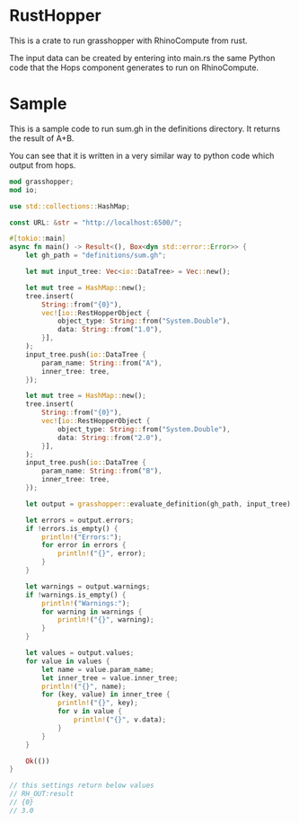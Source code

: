 # RustHopper

This is a crate to run grasshopper with RhinoCompute from rust.

The input data can be created by entering into main.rs the same Python code that the Hops component generates to run on RhinoCompute.


# Sample

This is a sample code to run sum.gh in the definitions directory.
It returns the result of A+B.

You can see that it is written in a very similar way to python code which output from hops.

```rs
mod grasshopper;
mod io;

use std::collections::HashMap;

const URL: &str = "http://localhost:6500/";

#[tokio::main]
async fn main() -> Result<(), Box<dyn std::error::Error>> {
    let gh_path = "definitions/sum.gh";

    let mut input_tree: Vec<io::DataTree> = Vec::new();

    let mut tree = HashMap::new();
    tree.insert(
        String::from("{0}"),
        vec![io::RestHopperObject {
            object_type: String::from("System.Double"),
            data: String::from("1.0"),
        }],
    );
    input_tree.push(io::DataTree {
        param_name: String::from("A"),
        inner_tree: tree,
    });

    let mut tree = HashMap::new();
    tree.insert(
        String::from("{0}"),
        vec![io::RestHopperObject {
            object_type: String::from("System.Double"),
            data: String::from("2.0"),
        }],
    );
    input_tree.push(io::DataTree {
        param_name: String::from("B"),
        inner_tree: tree,
    });

    let output = grasshopper::evaluate_definition(gh_path, input_tree).await?;

    let errors = output.errors;
    if !errors.is_empty() {
        println!("Errors:");
        for error in errors {
            println!("{}", error);
        }
    }

    let warnings = output.warnings;
    if !warnings.is_empty() {
        println!("Warnings:");
        for warning in warnings {
            println!("{}", warning);
        }
    }

    let values = output.values;
    for value in values {
        let name = value.param_name;
        let inner_tree = value.inner_tree;
        println!("{}", name);
        for (key, value) in inner_tree {
            println!("{}", key);
            for v in value {
                println!("{}", v.data);
            }
        }
    }

    Ok(())
}

// this settings return below values
// RH_OUT:result
// {0}
// 3.0
```